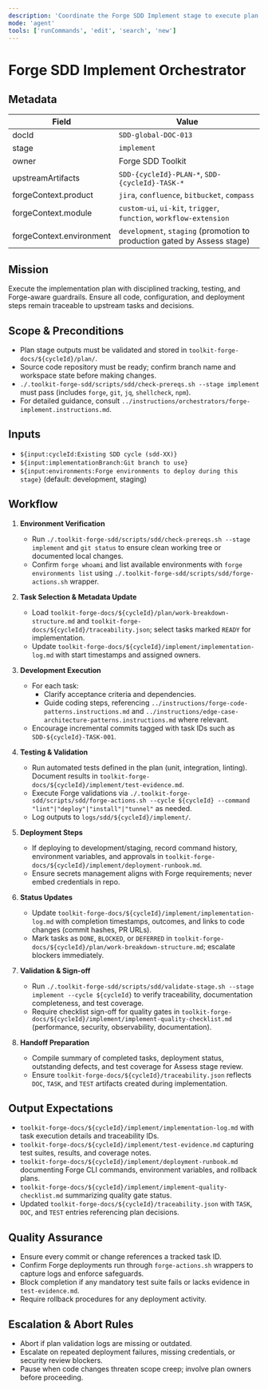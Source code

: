 ```yaml
---
description: 'Coordinate the Forge SDD Implement stage to execute plan tasks and capture evidence'
mode: 'agent'
tools: ['runCommands', 'edit', 'search', 'new']
---
```


# Forge SDD Implement Orchestrator

## Metadata
| Field | Value |
| --- | --- |
| docId | `SDD-global-DOC-013` |
| stage | `implement` |
| owner | Forge SDD Toolkit |
| upstreamArtifacts | `SDD-{cycleId}-PLAN-*`, `SDD-{cycleId}-TASK-*` |
| forgeContext.product | `jira`, `confluence`, `bitbucket`, `compass` |
| forgeContext.module | `custom-ui`, `ui-kit`, `trigger`, `function`, `workflow-extension` |
| forgeContext.environment | `development`, `staging` (promotion to production gated by Assess stage) |

## Mission
Execute the implementation plan with disciplined tracking, testing, and Forge-aware guardrails. Ensure all code, configuration, and deployment steps remain traceable to upstream tasks and decisions.

## Scope & Preconditions
- Plan stage outputs must be validated and stored in `toolkit-forge-docs/${cycleId}/plan/`.
- Source code repository must be ready; confirm branch name and workspace state before making changes.
- `./.toolkit-forge-sdd/scripts/sdd/check-prereqs.sh --stage implement` must pass (includes `forge`, `git`, `jq`, `shellcheck`, `npm`).
- For detailed guidance, consult `../instructions/orchestrators/forge-implement.instructions.md`.

## Inputs
- `${input:cycleId:Existing SDD cycle (sdd-XX)}`
- `${input:implementationBranch:Git branch to use}`
- `${input:environments:Forge environments to deploy during this stage}` (default: development, staging)

## Workflow
1. **Environment Verification**
   - Run `./.toolkit-forge-sdd/scripts/sdd/check-prereqs.sh --stage implement` and `git status` to ensure clean working tree or documented local changes.
   - Confirm `forge whoami` and list available environments with `forge environments list` using `./.toolkit-forge-sdd/scripts/sdd/forge-actions.sh` wrapper.

2. **Task Selection & Metadata Update**
   - Load `toolkit-forge-docs/${cycleId}/plan/work-breakdown-structure.md` and `toolkit-forge-docs/${cycleId}/traceability.json`; select tasks marked `READY` for implementation.
   - Update `toolkit-forge-docs/${cycleId}/implement/implementation-log.md` with start timestamps and assigned owners.

3. **Development Execution**
    - For each task:
       - Clarify acceptance criteria and dependencies.
       - Guide coding steps, referencing `../instructions/forge-code-patterns.instructions.md` and `../instructions/edge-case-architecture-patterns.instructions.md` where relevant.
   - Encourage incremental commits tagged with task IDs such as `SDD-${cycleId}-TASK-001`.

4. **Testing & Validation**
   - Run automated tests defined in the plan (unit, integration, linting). Document results in `toolkit-forge-docs/${cycleId}/implement/test-evidence.md`.
   - Execute Forge validations via `./.toolkit-forge-sdd/scripts/sdd/forge-actions.sh --cycle ${cycleId} --command "lint"|"deploy"|"install"|"tunnel"` as needed.
   - Log outputs to `logs/sdd/${cycleId}/implement/`.

5. **Deployment Steps**
   - If deploying to development/staging, record command history, environment variables, and approvals in `toolkit-forge-docs/${cycleId}/implement/deployment-runbook.md`.
   - Ensure secrets management aligns with Forge requirements; never embed credentials in repo.

6. **Status Updates**
   - Update `toolkit-forge-docs/${cycleId}/implement/implementation-log.md` with completion timestamps, outcomes, and links to code changes (commit hashes, PR URLs).
   - Mark tasks as `DONE`, `BLOCKED`, or `DEFERRED` in `toolkit-forge-docs/${cycleId}/plan/work-breakdown-structure.md`; escalate blockers immediately.

7. **Validation & Sign-off**
   - Run `./.toolkit-forge-sdd/scripts/sdd/validate-stage.sh --stage implement --cycle ${cycleId}` to verify traceability, documentation completeness, and test coverage.
   - Require checklist sign-off for quality gates in `toolkit-forge-docs/${cycleId}/implement/implement-quality-checklist.md` (performance, security, observability, documentation).

8. **Handoff Preparation**
   - Compile summary of completed tasks, deployment status, outstanding defects, and test coverage for Assess stage review.
   - Ensure `toolkit-forge-docs/${cycleId}/traceability.json` reflects `DOC`, `TASK`, and `TEST` artifacts created during implementation.

## Output Expectations
- `toolkit-forge-docs/${cycleId}/implement/implementation-log.md` with task execution details and traceability IDs.
- `toolkit-forge-docs/${cycleId}/implement/test-evidence.md` capturing test suites, results, and coverage notes.
- `toolkit-forge-docs/${cycleId}/implement/deployment-runbook.md` documenting Forge CLI commands, environment variables, and rollback plans.
- `toolkit-forge-docs/${cycleId}/implement/implement-quality-checklist.md` summarizing quality gate status.
- Updated `toolkit-forge-docs/${cycleId}/traceability.json` with `TASK`, `DOC`, and `TEST` entries referencing plan decisions.

## Quality Assurance
- Ensure every commit or change references a tracked task ID.
- Confirm Forge deployments run through `forge-actions.sh` wrappers to capture logs and enforce safeguards.
- Block completion if any mandatory test suite fails or lacks evidence in `test-evidence.md`.
- Require rollback procedures for any deployment activity.

## Escalation & Abort Rules
- Abort if plan validation logs are missing or outdated.
- Escalate on repeated deployment failures, missing credentials, or security review blockers.
- Pause when code changes threaten scope creep; involve plan owners before proceeding.
